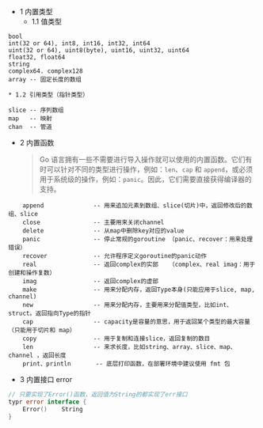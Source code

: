 * 1 内置类型
    * 1.1 值类型
```text
bool
int(32 or 64), int8, int16, int32, int64
uint(32 or 64), uint8(byte), uint16, uint32, uint64
float32, float64
string
complex64. complex128
array -- 固定长度的数组
```
    * 1.2 引用类型（指针类型）
```text
slice -- 序列数组
map   -- 映射
chan  -- 管道
```

* 2 内置函数
    > Go 语言拥有一些不需要进行导入操作就可以使用的内置函数。它们有时可以针对不同的类型进行操作，例如：`len`、`cap` 和 `append`，或必须用于系统级的操作，例如：`panic`。因此，它们需要直接获得编译器的支持。
```text
    append              -- 用来追加元素到数组、slice(切片)中，返回修改后的数组、slice
    close               -- 主要用来关闭channel
    delete              -- 从map中删除key对应的value
    panic               -- 停止常规的goroutine （panic、recover：用来处理错误）
    recover             -- 允许程序定义goroutine的panic动作
    real                -- 返回complex的实部   （complex、real imag：用于创建和操作复数）
    imag                -- 返回complex的虚部
    make                -- 用来分配内存，返回Type本身(只能应用于slice, map, channel)
    new                 -- 用来分配内存，主要用来分配值类型，比如int、struct。返回指向Type的指针
    cap                 -- capacity是容量的意思，用于返回某个类型的最大容量（只能用于切片和 map）
    copy                -- 用于复制和连接slice，返回复制的数目
    len                 -- 来求长度，比如string、array、slice、map、channel ，返回长度
    print、println       -- 底层打印函数，在部署环境中建议使用 fmt 包
```

* 3 内置接口 error

```go
// 只要实现了Error()函数，返回值为String的都实现了err接口 
typr error interface {
    Error()    String
}
```
